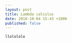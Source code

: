 ```yaml
---
layout: post
title: Lambda calculus
date: 2018-10-04 15:43 +1000
published: false
---
```


```
llolololo
```
